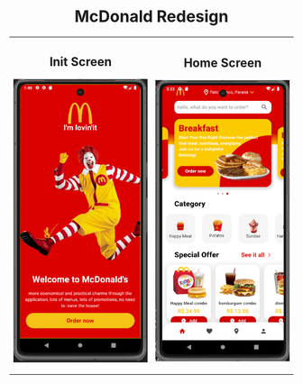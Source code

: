 <h1 align="center">McDonald Redesign</h1> 

<table align= "center">
    <tr>
        <td>
            <h2 align="center">Init Screen</h2> 
            <p>
                <img src="./lib/assets/readme/1.png">
            </p>
        </td>
        <td>
            <h2 align="center">Home Screen</h2> 
            <p>
                <img src="./lib/assets/readme/2.png">
            </p>
        </td>
    </tr>
</table>


